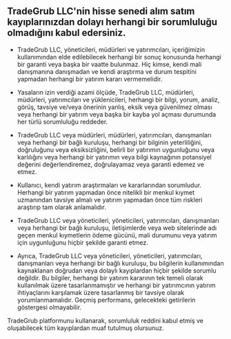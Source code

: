 ## TradeGrub LLC'nin hisse senedi alım satım kayıplarınızdan dolayı herhangi bir sorumluluğu olmadığını kabul edersiniz.

- TradeGrub LLC, yöneticileri, müdürleri ve yatırımcıları, içeriğimizin kullanımından elde edilebilecek herhangi bir sonuç konusunda herhangi bir garanti veya başka bir vaatte bulunmaz. Hiç kimse, kendi mali danışmanına danışmadan ve kendi araştırma ve durum tespitini yapmadan herhangi bir yatırım kararı vermemelidir.
- Yasaların izin verdiği azami ölçüde, TradeGrub LLC, müdürleri, müdürleri, yatırımcıları ve yüklenicileri, herhangi bir bilgi, yorum, analiz, görüş, tavsiye ve/veya önerinin yanlış, eksik veya güvenilmez olması veya herhangi bir yatırım veya başka bir kayba yol açması durumunda her türlü sorumluluğu reddeder.
- TradeGrub LLC veya müdürleri, müdürleri, yatırımcıları, danışmanları veya herhangi bir bağlı kuruluşu, herhangi bir bilginin yeterliliğini, doğruluğunu veya eksiksizliğini, belirli bir yatırımın uygunluğunu veya karlılığını veya herhangi bir yatırımın veya bilgi kaynağının potansiyel değerini değerlendiremez, doğrulayamaz veya garanti edemez ve etmez.
- Kullanıcı, kendi yatırım araştırmaları ve kararlarından sorumludur. Herhangi bir yatırım yapmadan önce nitelikli bir menkul kıymet uzmanından tavsiye almalı ve yatırım yapmadan önce tüm riskleri araştırıp tam olarak anlamalıdır.

- TradeGrub LLC veya yöneticileri, yöneticileri, yatırımcıları, danışmanları veya herhangi bir bağlı kuruluşu, iletişimlerde veya web sitelerinde adı geçen menkul kıymetlerin ödeme gücünü, mali durumunu veya yatırım için uygunluğunu hiçbir şekilde garanti etmez.
- Ayrıca, TradeGrub LLC veya yöneticileri, yöneticileri, yatırımcıları, danışmanları veya herhangi bir bağlı kuruluşu, bu bilgilerin kullanımından kaynaklanan doğrudan veya dolaylı kayıplardan hiçbir şekilde sorumlu değildir. Bu bilgiler, herhangi bir yatırım kararının tek temeli olarak kullanılmak üzere tasarlanmamıştır ve herhangi bir yatırımcının yatırım ihtiyaçlarını karşılamak üzere tasarlanmış bir tavsiye olarak yorumlanmamalıdır. Geçmiş performans, gelecekteki getirilerin göstergesi olmayabilir.

TradeGrub platformunu kullanarak, sorumluluk reddini kabul etmiş ve oluşabilecek tüm kayıplardan muaf tutulmuş olursunuz.